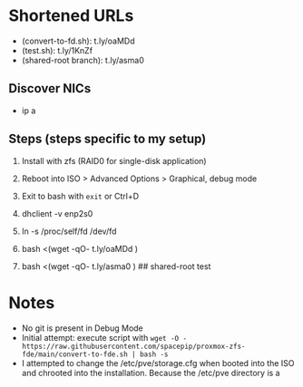 # Shortened URLs
- (convert-to-fd.sh): t.ly/oaMDd 
- (test.sh): t.ly/1KnZf
- (shared-root branch): t.ly/asma0

## Discover NICs
- ip a

## Steps (steps specific to my setup)
1. Install with zfs (RAID0 for single-disk application)
2. Reboot into ISO > Advanced Options > Graphical, debug mode
3. Exit to bash with `exit` or Ctrl+D
4. dhclient -v enp2s0
5. ln -s /proc/self/fd /dev/fd
6. bash <(wget -qO- t.ly/oaMDd )

7. bash <(wget -qO- t.ly/asma0 )  ## shared-root test


# Notes
- No git is present in Debug Mode
- Initial attempt: execute script with `wget -O - https://raw.githubusercontent.com/spacepip/proxmox-zfs-fde/main/convert-to-fde.sh | bash -s`
- I attempted to change the /etc/pve/storage.cfg when booted into the ISO and chrooted into the installation. Because the /etc/pve directory is a 
